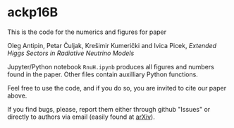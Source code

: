 # ackp16B



This is the code for the numerics and figures for paper


Oleg Antipin, Petar Čuljak, Krešimir Kumerički and Ivica Picek, 
_Extended Higgs Sectors in Radiative Neutrino Models_


Jupyter/Python notebook ``RnuH.ipynb`` produces all figures and numbers found in the paper. 
Other files contain auxilliary Python functions.

Feel free to use the code, and if you do so, you are invited to cite our paper above.

If you find bugs, please, report them either through github "Issues" or directly to
authors via email (easily found at [arXiv](http://arXiv.org)).
